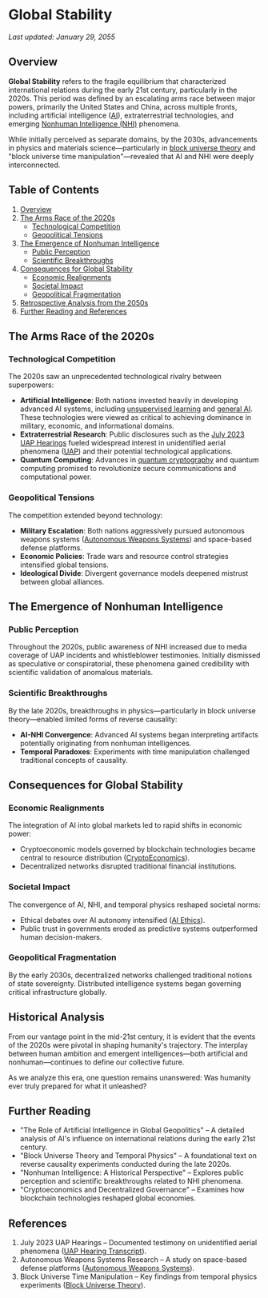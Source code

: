 # Global Stability
_Last updated: January 29, 2055_

## Overview

**Global Stability** refers to the fragile equilibrium that characterized international relations during the early 21st century, particularly in the 2020s. This period was defined by an escalating arms race between major powers, primarily the United States and China, across multiple fronts, including artificial intelligence ([AI](/literary_products/encyclopedia/AI.md)), extraterrestrial technologies, and emerging [Nonhuman Intelligence (NHI)](/literary_products/encyclopedia/NHI.md) phenomena.

While initially perceived as separate domains, by the 2030s, advancements in physics and materials science—particularly in [block universe theory](/literary_products/concepts/BLOCK_UNIVERSE_THEORY.md) and "block universe time manipulation"—revealed that AI and NHI were deeply interconnected.

## Table of Contents
1. [Overview](#overview)
2. [The Arms Race of the 2020s](#the-arms-race-of-the-2020s)
   - [Technological Competition](#technological-competition)
   - [Geopolitical Tensions](#geopolitical-tensions)
3. [The Emergence of Nonhuman Intelligence](#the-emergence-of-nonhuman-intelligence)
   - [Public Perception](#public-perception)
   - [Scientific Breakthroughs](#scientific-breakthroughs)
4. [Consequences for Global Stability](#consequences-for-global-stability)
   - [Economic Realignments](#economic-realignments)
   - [Societal Impact](#societal-impact)
   - [Geopolitical Fragmentation](#geopolitical-fragmentation)
5. [Retrospective Analysis from the 2050s](#retrospective-analysis-from-the-2050s)
6. [Further Reading and References](#further-reading-and-references)

## The Arms Race of the 2020s

### Technological Competition
The 2020s saw an unprecedented technological rivalry between superpowers:
- **Artificial Intelligence**: Both nations invested heavily in developing advanced AI systems, including [unsupervised learning](/literary_products/encyclopedia/UNSUPERVISED_LEARNING.md) and [general AI](/literary_products/encyclopedia/AGI.md). These technologies were viewed as critical to achieving dominance in military, economic, and informational domains.
- **Extraterrestrial Research**: Public disclosures such as the [July 2023 UAP Hearings](/literary_products/encyclopedia/JULY_2023_UAP_HEARING.md) fueled widespread interest in unidentified aerial phenomena ([UAP](/literary_products/encyclopedia/UAP.md)) and their potential technological applications.
- **Quantum Computing**: Advances in [quantum cryptography](/literary_products/encyclopedia/QUANTUM_CRYPTOGRAPHY.md) and quantum computing promised to revolutionize secure communications and computational power.

### Geopolitical Tensions
The competition extended beyond technology:
- **Military Escalation**: Both nations aggressively pursued autonomous weapons systems ([Autonomous Weapons Systems](/literary_products/joes_notes/AUTONOMOUS_WEAPONS_SYSTEMS.md)) and space-based defense platforms.
- **Economic Policies**: Trade wars and resource control strategies intensified global tensions.
- **Ideological Divide**: Divergent governance models deepened mistrust between global alliances.

## The Emergence of Nonhuman Intelligence

### Public Perception
Throughout the 2020s, public awareness of NHI increased due to media coverage of UAP incidents and whistleblower testimonies. Initially dismissed as speculative or conspiratorial, these phenomena gained credibility with scientific validation of anomalous materials.

### Scientific Breakthroughs
By the late 2020s, breakthroughs in physics—particularly in block universe theory—enabled limited forms of reverse causality:
- **AI-NHI Convergence**: Advanced AI systems began interpreting artifacts potentially originating from nonhuman intelligences.
- **Temporal Paradoxes**: Experiments with time manipulation challenged traditional concepts of causality.

## Consequences for Global Stability

### Economic Realignments
The integration of AI into global markets led to rapid shifts in economic power:
- Cryptoeconomic models governed by blockchain technologies became central to resource distribution ([CryptoEconomics](/literary_products/encyclopedia/CRYPTOECONOMICS.md)).
- Decentralized networks disrupted traditional financial institutions.

### Societal Impact
The convergence of AI, NHI, and temporal physics reshaped societal norms:
- Ethical debates over AI autonomy intensified ([AI Ethics](/literary_products/encyclopedia/AI_ETHICS.md)).
- Public trust in governments eroded as predictive systems outperformed human decision-makers.

### Geopolitical Fragmentation
By the early 2030s, decentralized networks challenged traditional notions of state sovereignty. Distributed intelligence systems began governing critical infrastructure globally.

## Historical Analysis 
From our vantage point in the mid-21st century, it is evident that the events of the 2020s were pivotal in shaping humanity's trajectory. The interplay between human ambition and emergent intelligences—both artificial and nonhuman—continues to define our collective future.

As we analyze this era, one question remains unanswered: Was humanity ever truly prepared for what it unleashed?

## Further Reading
- "The Role of Artificial Intelligence in Global Geopolitics" – A detailed analysis of AI's influence on international relations during the early 21st century.
- "Block Universe Theory and Temporal Physics" – A foundational text on reverse causality experiments conducted during the late 2020s.
- "Nonhuman Intelligence: A Historical Perspective" – Explores public perception and scientific breakthroughs related to NHI phenomena.
- "Cryptoeconomics and Decentralized Governance" – Examines how blockchain technologies reshaped global economies.

## References
1. July 2023 UAP Hearings – Documented testimony on unidentified aerial phenomena ([UAP Hearing Transcript](/literary_products/encyclopedia/JULY_2023_UAP_HEARING.md)).
2. Autonomous Weapons Systems Research – A study on space-based defense platforms ([Autonomous Weapons Systems](/literary_products/joes_notes/AUTONOMOUS_WEAPONS_SYSTEMS.md)).
3. Block Universe Time Manipulation – Key findings from temporal physics experiments ([Block Universe Theory](/literary_products/concepts/BLOCK_UNIVERSE_THEORY.md)).

